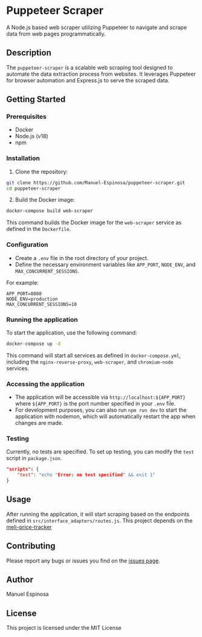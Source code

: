 # Puppeteer Scraper

A Node.js based web scraper utilizing Puppeteer to navigate and scrape data from web pages programmatically.

## Description

The `puppeteer-scraper` is a scalable web scraping tool designed to automate the data extraction process from websites. It leverages Puppeteer for browser automation and Express.js to serve the scraped data.

## Getting Started

### Prerequisites

- Docker
- Node.js (v18)
- npm

### Installation

1. Clone the repository:

```bash
git clone https://github.com/Manuel-Espinosa/puppeteer-scraper.git
cd puppeteer-scraper
```

2. Build the Docker image:

```bash
docker-compose build web-scraper
```

This command builds the Docker image for the `web-scraper` service as defined in the `Dockerfile`.

### Configuration

- Create a `.env` file in the root directory of your project.
- Define the necessary environment variables like `APP_PORT`, `NODE_ENV`, and `MAX_CONCURRENT_SESSIONS`.

For example:

```env
APP_PORT=8080
NODE_ENV=production
MAX_CONCURRENT_SESSIONS=10
```

### Running the application

To start the application, use the following command:

```bash
docker-compose up -d
```

This command will start all services as defined in `docker-compose.yml`, including the `nginx-reverse-proxy`, `web-scraper`, and `chromium-node` services.

### Accessing the application

- The application will be accessible via `http://localhost:${APP_PORT}` where `${APP_PORT}` is the port number specified in your `.env` file.
- For development purposes, you can also run `npm run dev` to start the application with nodemon, which will automatically restart the app when changes are made.

### Testing

Currently, no tests are specified. To set up testing, you can modify the `test` script in `package.json`.

```json
"scripts": {
    "test": "echo "Error: no test specified" && exit 1"
}
```

## Usage

After running the application, it will start scraping based on the endpoints defined in `src/interface_adapters/routes.js`. This project depends on the [meli-price-tracker](https://github.com/Manuel-Espinosa/meli-price-tracker.git)

## Contributing

Please report any bugs or issues you find on the [issues page](https://github.com/Manuel-Espinosa/puppeteer-scraper/issues).

## Author

Manuel Espinosa

## License

This project is licensed under the MIT License